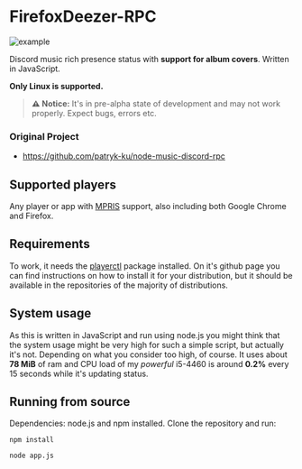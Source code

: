 # FirefoxDeezer-RPC

![example](https://media.discordapp.net/attachments/1129846289937469490/1138878834335293560/image.png?width=849&height=150)

Discord music rich presence status with **support for album covers**. Written in JavaScript.

**Only Linux is supported.**

> **⚠️ Notice:** It's in pre-alpha state of development and may not work properly. Expect bugs, errors etc.

### Original Project
* https://github.com/patryk-ku/node-music-discord-rpc

## Supported players
Any player or app with [MPRIS](https://wiki.archlinux.org/title/MPRIS) support, also including both Google Chrome and Firefox.

## Requirements
To work, it needs the [playerctl](https://github.com/altdesktop/playerctl) package installed. On it's github page you can find instructions on how to install it for your distribution, but it should be available in the  repositories of the majority of distributions.

## System usage

As this is written in JavaScript and run using node.js you might think that the system usage might be very high for such a simple script, but actually it's not. Depending on what you consider too high, of course. It uses about **78 MiB** of ram and CPU load of my *powerful* i5-4460 is around **0.2%** every 15 seconds while it's updating status.

## Running from source

Dependencies: node.js and npm installed.
Clone the repository and run:

```
npm install
```

```
node app.js
```
